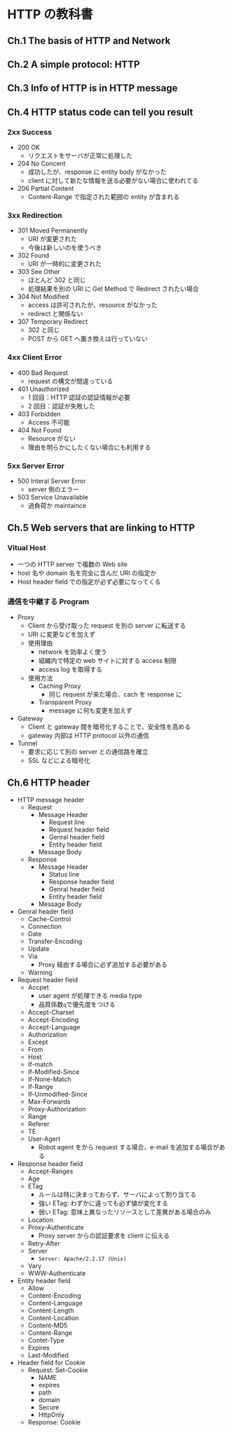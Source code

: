 # HTTP の教科書

## Ch.1 The basis of HTTP and Network

## Ch.2 A simple protocol: HTTP

## Ch.3 Info of HTTP is in HTTP message

## Ch.4 HTTP status code can tell you result

### 2xx Success

- 200 OK
  - リクエストをサーバが正常に処理した
- 204 No Concent
  - 成功したが、response に entity body がなかった
  - client に対して新たな情報を送る必要がない場合に使われてる
- 206 Partial Content
  - Content-Range で指定された範囲の entity が含まれる

### 3xx Redirection

- 301 Moved Permanently
  - URI が変更された
  - 今後は新しいのを使うべき
- 302 Found
  - URI が一時的に変更された
- 303 See Other
  - ほとんど 302 と同じ
  - 処理結果を別の URI に Get Method で Redirect されたい場合
- 304 Not Modified
  - access は許可されたが、resource がなかった
  - redirect と関係ない
- 307 Temporary Redirect
  - 302 と同じ
  - POST から GET へ置き換えは行っていない

### 4xx Client Error

- 400 Bad Request
  - request の構文が間違っている
- 401 Unauthorized
  - 1 回目：HTTP 認証の認証情報が必要
  - 2 回目：認証が失敗した
- 403 Forbidden
  - Access 不可能
- 404 Not Found
  - Resource がない
  - 理由を明らかにしたくない場合にも利用する

### 5xx Server Error

- 500 Interal Server Error
  - server 側のエラー
- 503 Service Unavailable
  - 過負荷か maintaince

## Ch.5 Web servers that are linking to HTTP

### Vitual Host

- 一つの HTTP server で複数の Web site
- host 名や domain 名を完全に含んだ URI の指定か
- Host header field での指定が必ず必要になってくる

### 通信を中継する Program

- Proxy
  - Client から受け取った request を別の server に転送する
  - URI に変更などを加えず
  - 使用理由
    - network を効率よく使う
    - 組織内で特定の web サイトに対する access 制限
    - access log を取得する
  - 使用方法
    - Caching Proxy
      - 同じ request が来た場合、cach を response に
    - Transparent Proxy
      - message に何も変更を加えず
- Gateway
  - Client と gateway 間を暗号化することで、安全性を高める
  - gateway 内部は HTTP protocol 以外の通信
- Tunnel
  - 要求に応じて別の server との通信路を確立
  - SSL などによる暗号化

## Ch.6 HTTP header

- HTTP message header
  - Request
    - Message Header
      - Request line
      - Request header field
      - Genral header field
      - Entity header field
    - Message Body
  - Response
    - Message Header
      - Status line
      - Response header field
      - Genral header field
      - Entity header field
    - Message Body
- Genral header field
  - Cache-Control
  - Connection
  - Date
  - Transfer-Encoding
  - Update
  - Via
    - Proxy 経由する場合に必ず追加する必要がある
  - Warning
- Request header field
  - Accpet
    - user agent が処理できる media type
    - 品質係数`q`で優先度をつける
  - Accept-Charset
  - Accept-Encoding
  - Accept-Language
  - Authorization
  - Except
  - From
  - Host
  - If-match
  - If-Modified-Since
  - If-None-Match
  - If-Range
  - If-Unmodified-Since
  - Max-Forwards
  - Proxy-Authorization
  - Range
  - Referer
  - TE
  - User-Agert
    - Robot agent をから request する場合、e-mail を追加する場合がある
- Response header field
  - Accept-Ranges
  - Age
  - ETag
    - ルールは特に決まっておらず、サーバによって割り当てる
    - 強い ETag: わずかに違っても必ず値が変化する
    - 弱い ETag: 意味上異なったリソースとして差異がある場合のみ
  - Location
  - Proxy-Authenticate
    - Proxy server からの認証要求を client に伝える
  - Retry-After
  - Server
    - `Server: Apache/2.2.17 (Unix)`
  - Vary
  - WWW-Authenticate
- Entity header field
  - Allow
  - Content-Encoding
  - Content-Language
  - Content-Length
  - Content-Location
  - Content-MD5
  - Content-Range
  - Contet-Type
  - Expires
  - Last-Modified
- Header field for Cookie
  - Request: Set-Cookie
    - NAME
    - expires
    - path
    - domain
    - Secure
    - HttpOnly
  - Response: Cookie
